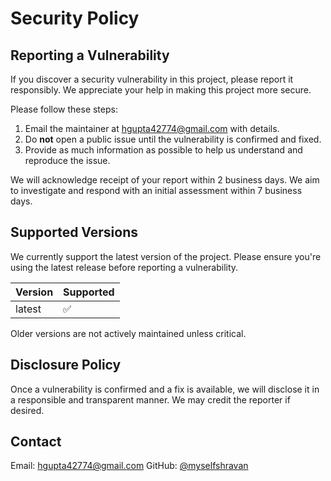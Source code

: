 # Security Policy

## Reporting a Vulnerability

If you discover a security vulnerability in this project, please report it responsibly.
We appreciate your help in making this project more secure.

Please follow these steps:

1. Email the maintainer at [hgupta42774@gmail.com](mailto:hgupta42774@gmail.com) with details.
2. Do **not** open a public issue until the vulnerability is confirmed and fixed.
3. Provide as much information as possible to help us understand and reproduce the issue.

We will acknowledge receipt of your report within 2 business days.
We aim to investigate and respond with an initial assessment within 7 business days.

## Supported Versions

We currently support the latest version of the project.
Please ensure you're using the latest release before reporting a vulnerability.

| Version | Supported |
| ------- | --------- |
| latest  | ✅        |

Older versions are not actively maintained unless critical.

## Disclosure Policy

Once a vulnerability is confirmed and a fix is available,
we will disclose it in a responsible and transparent manner.
We may credit the reporter if desired.

## Contact

Email: [hgupta42774@gmail.com](mailto:hgupta42774@gmail.com)
GitHub: [@myselfshravan](https://github.com/myselfshravan)
